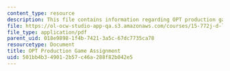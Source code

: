 ```yaml
---
content_type: resource
description: This file contains information regarding OPT production game assignment.
file: https://ol-ocw-studio-app-qa.s3.amazonaws.com/courses/15-772j-d-lab-supply-chains-fall-2014/501bb4b349012b57c46a288f82b042e5_MIT15_772JF14_OPT_Productn.pdf
file_type: application/pdf
parent_uid: 018e9898-1f4b-7421-3a5c-67dc7735ca78
resourcetype: Document
title: OPT Production Game Assignment
uid: 501bb4b3-4901-2b57-c46a-288f82b042e5
---
```

